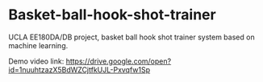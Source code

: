 # Basket-ball-hook-shot-trainer
UCLA EE180DA/DB project, basket ball hook shot trainer system based on machine learning.

Demo video link:
https://drive.google.com/open?id=1nuuhtzazX5BdWZCjtfkUJL-Pxvqfw1Sp
